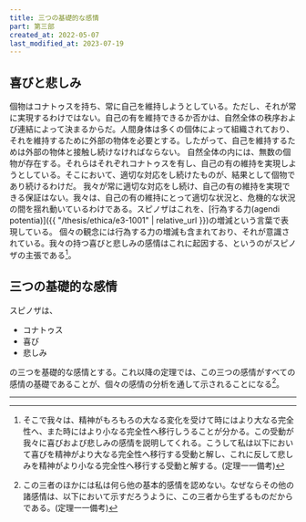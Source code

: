 ```yaml
---
title: 三つの基礎的な感情
part: 第三部
created_at: 2022-05-07
last_modified_at: 2023-07-19
---
```


## 喜びと悲しみ

個物はコナトゥスを持ち、常に自己を維持しようとしている。ただし、それが常に実現するわけではない。自己の有を維持できるか否かは、自然全体の秩序および連結によって決まるからだ。人間身体は多くの個体によって組織されており、それを維持するために外部の物体を必要とする。したがって、自己を維持するためは外部の物体と接触し続けなければならない。
自然全体の内には、無数の個物が存在する。それらはそれぞれコナトゥスを有し、自己の有の維持を実現しようとしている。そこにおいて、適切な対応をし続けたものが、結果として個物であり続けるわけだ。
我々が常に適切な対応をし続け、自己の有の維持を実現できる保証はない。我々は、自己の有の維持にとって適切な状況と、危機的な状況の間を揺れ動いているわけである。スピノザはこれを、[行為する力(agendi potentia)]({{ "/thesis/ethica/e3-1001" | relative_url }})の増減という言葉で表現している。
個々の観念には行為する力の増減も含まれており、それが意識されている。我々の持つ喜びと悲しみの感情はこれに起因する、というのがスピノザの主張である[^ref1]。

[^ref1]:そこで我々は、精神がもろもろの大なる変化を受けて時にはより大なる完全性へ、また時にはより小なる完全性へ移行しうることが分かる。この受動が我々に喜びおよび悲しみの感情を説明してくれる。こうして私は以下において喜びを精神がより大なる完全性へ移行する受動と解し、これに反して悲しみを精神がより小なる完全性へ移行する受動と解する。(定理一一備考)

## 三つの基礎的な感情

スピノザは、

- コナトゥス
- 喜び
- 悲しみ

の三つを基礎的な感情とする。これ以降の定理では、この三つの感情がすべての感情の基礎であることが、個々の感情の分析を通して示されることになる[^ref2]。

[^ref2]:この三者のほかには私は何ら他の基本的感情を認めない。なぜならその他の諸感情は、以下において示すだろうように、この三者から生ずるものだからである。(定理一一備考)

---
